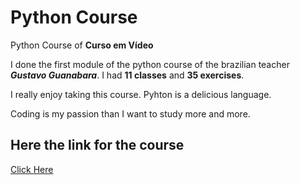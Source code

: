 # Python Course
 Python Course of **Curso em Vídeo**
 
 I done the first module of the python course of the brazilian teacher __*Gustavo Guanabara*__. I had **11 classes** and **35 exercises**.
 
 I really enjoy taking this course. Pyhton is a delicious language.
 
 Coding is my passion than I want to study more and more.
 
 ## Here the link for the course
 
 [Click Here](https://www.youtube.com/playlist?list=PLHz_AreHm4dlKP6QQCekuIPky1CiwmdI6)
